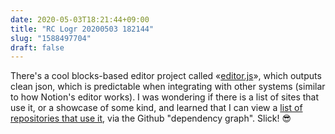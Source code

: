 ```yaml
---
date: 2020-05-03T18:21:44+09:00
title: "RC Logr 20200503 182144"
slug: "1588497704"
draft: false
---
```


There's a cool blocks-based editor project called «[editor.js](https://editorjs.io/)», which outputs clean json, which is predictable when integrating with other systems (similar to how Notion's editor works). I was wondering if there is a list of sites that use it, or a showcase of some kind, and learned that I can view a [list of repositories that use it](https://github.com/codex-team/editor.js/network/dependents?package_id=UGFja2FnZS00Njc3OTQ0NTc%3D), via the Github "dependency graph". Slick! 😎

